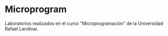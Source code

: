 # Microprogram
Laboratorios realizados en el curso "Microprogramación" de la Universidad Rafael Landívar.
